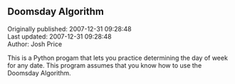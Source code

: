 ## Doomsday Algorithm  
Originally published: 2007-12-31 09:28:48  
Last updated: 2007-12-31 09:28:48  
Author: Josh Price  
  
This is a Python progam that lets you practice determining the day of week for any date.  This program assumes that you know how to use the Doomsday Algorithm.